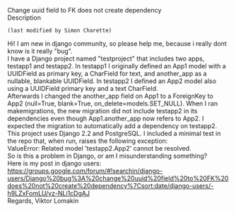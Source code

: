 Change uuid field to FK does not create dependency  
Description  
     
    (last modified by Simon Charette)  
     
Hi! I am new in django community, so please help me, because i really dont know is it really "bug".  
I have a Django project named "testproject" that includes two apps, testapp1 and testapp2. In testapp1 I originally defined an App1 model with a UUIDField as primary key, a CharField for text, and another_app as a nullable, blankable UUIDField. In testapp2 I defined an App2 model also using a UUIDField primary key and a text CharField.  
Afterwards I changed the another_app field on App1 to a ForeignKey to App2 (null=True, blank=True, on_delete=models.SET_NULL). When I ran makemigrations, the new migration did not include testapp2 in its dependencies even though App1.another_app now refers to App2. I expected the migration to automatically add a dependency on testapp2.  
This project uses Django 2.2 and PostgreSQL. I included a minimal test in the repo that, when run, raises the following exception:  
ValueError: Related model 'testapp2.App2' cannot be resolved.  
So is this a problem in Django, or am I misunderstanding something?  
Here is my post in django users:  
https://groups.google.com/forum/#!searchin/django-users/Django%20bug%3A%20change%20uuid%20field%20to%20FK%20does%20not%20create%20dependency%7Csort:date/django-users/-h9LZxFomLU/yz-NLi1cDgAJ  
Regards, Viktor Lomakin